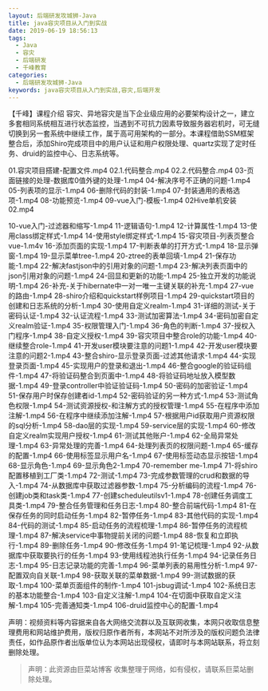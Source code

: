 ```yaml
---
layout: 后端研发攻城狮-Java
title: java容灾项目从入门到实战
date: 2019-06-19 18:56:13
tags:
  - Java
  - 容灾
  - 后端研发
  - 千峰教育
categories:
  - 后端研发攻城狮-Java
keywords: java容灾项目从入门到实战,容灾,后端开发
---
```


【千峰】课程介绍
容灾、异地容灾是当下企业级应用的必要架构设计之一，建立多套相同系统相互进行状态监控，当遇到不可抗力因素导致服务器宕机时，可无缝切换到另一套系统中继续工作，属于高可用架构的一部分。本课程借助SSM框架整合后，添加Shiro完成项目中的用户认证和用户权限处理、quartz实现了定时任务、druid的监控中心、日志系统等。

01.容灾项目搭建-配置文件.mp4
02.1.代码整合.mp4
02.2.代码整合.mp4
03-页面链接的处理-数据库0值外键的处理-1.mp4
04-解决序号不正确的问题-1.mp4
05-列表项的显示-1.mp4
06-删除代码的封装-1.mp4
07-封装通用的表格选项-1.mp4
08-功能预览-1.mp4
09-vue入门-模板-1.mp4
02Hive单机安装02.mp4
<!-- more -->
10-vue入门-过滤器和缩写-1.mp4
11-逻辑语句-1.mp4
12-计算属性-1.mp4
13-使用class绑定样式-1.mp4
14-使用style绑定样式-1.mp4
15-容灾项目-列表页整合vue-1.m4v
16-添加页面的实现-1.mp4
17-判断表单的打开方式-1.mp4
18-显示弹窗-1.mp4
19-显示菜单tree-1.mp4
20-ztree的表单回填-1.mp4
21-保存功能-1.mp4
22-解决fastjson中的引用对象的问题-1.mp4
23-解决列表页面中的json引用对象的问题-1.mp4
24-回显和更新的功能-1.mp4
25-独立开发的功能说明-1.mp4
26-补充-关于hibernate中一对一唯一主键关联的补充-1.mp4
27-vue的路由-1.mp4
28-shiro介绍和quickstart样例项目-1.mp4
29-quickstart项目的创建和日志系统的分析-1.mp4
30-使用自定义realm-1.mp4
31-详细的测试-关于密码认证-1.mp4
32-认证流程-1.mp4
33-测试加密算法-1.mp4
34-密码加密自定义realm验证-1.mp4
35-权限管理入门-1.mp4
36-角色的判断-1.mp4
37-授权入门程序-1.mp4
38-自定义授权-1.mp4
39-容灾项目中整合role的功能-1.mp4
40-继续整合role-1.mp4
41-开发user模块要注意的问题1-1.mp4
42-开发user模块要注意的问题2-1.mp4
43-整合shiro-显示登录页面-过滤其他请求-1.mp4
44-实现登录页面-1.mp4
45-实现用户的登录和退出-1.mp4
46-整合google的验证码组件-1.mp4
47-将验证码整合到页面中-1.mp4
48-将验证码地址放入模型数据-1.mp4
49-登录controller中验证验证码-1.mp4
50-密码的加密验证-1.mp4
51-保存用户时保存创建者id-1.mp4
52-密码验证的另一种方式-1.mp4
53-测试角色权限-1.mp4
54-测试资源授权-和注解方式的授权管理-1.mp4
55-在程序中添加注解-1.mp4
56-在程序中继续添加注解-1.mp4
57-根据用户id获取用户资源权限的sql分析-1.mp4
58-dao层的实现-1.mp4
59-service层的实现-1.mp4
60-修改自定义realm实现用户授权-1.mp4
61-测试其他账户-1.mp4
62-全局异常处理-1.mp4
63-异常处理的完善-1.mp4
64-处理列表页的权限问题-1.mp4
65-缓存的配置-1.mp4
66-使用标签显示用户名-1.mp4
67-使用标签动态显示按钮-1.mp4
68-显示角色-1.mp4
69-显示角色2-1.mp4
70-remember me-1.mp4
71-将shiro配置移植到工厂类-1.mp4
72-测试-1.mp4
73-完成参数管理的crud和数据的导入-1.mp4
74-从数据库中获取过滤器参数-1.mp4
75-分析编码的流程-1.mp4
76-创建job类和task类-1.mp4
77-创建scheduleutilsv1-1.mp4
78-创建任务调度工具类-1.mp4
79-整合任务管理和任务日志-1.mp4
80-整合前端代码-1.mp4
81-在保存任务的同时启动任务-1.mp4
82-暂停任务-1.mp4
83-其他代码的实现-1.mp4
84-代码的测试-1.mp4
85-启动任务的流程梳理-1.mp4
86-暂停任务的流程梳理-1.mp4
87-解决service中事物提前关闭的问题-1.mp4
88-恢复和立即执行-1.mp4
89-删除任务-1.mp4
90-修改任务-1.mp4
91-笔记梳理-1.mp4
92-从数据库中获取要执行的任务-1.mp4
93-使用线程池执行任务-1.mp4
94-记录任务日志-1.mp4
95-日志记录功能的完善-1.mp4
96-菜单列表的易用性分析-1.mp4
97-配置双向自关联-1.mp4
98-获取关联的菜单数据-1.mp4
99-测试数据的获取-1.mp4
100-菜单页面组件的制作-1.mp4
101-jsbug调试-1.mp4
102-系统日志的基本功能整合-1.mp4
103-自定义注解-1.mp4
104-在切面中获取自定义注解-1.mp4
105-完善通知类-1.mp4
106-druid监控中心的配置-1.mp4
<div class="post-copyright">
    <div class="post-copyright__author">
      <span class="post-copyright-meta">声明：视频资料等内容据来自各大网络交流群以及互联网收集，本网只收取信息整理费用和网站维护费用，版权归原作者所有，本网站不对所涉及的版权问题负法律责任，如作品原作者出版单位认为本网站出现侵权，请即时与本网站联系，将立刻删除处理。 </span>
    </div>
</div>

<blockquote class="blockquote-center">
声明：此资源由巨菜站博客 收集整理于网络，如有侵权，请联系巨菜站删除处理。
</blockquote>
